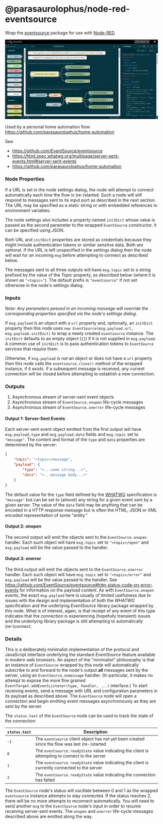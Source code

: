# @parasaurolophus/node-red-eventsource

Wrap the [eventsource](https://www.npmjs.com/package/eventsource) package for
use with [Node-RED](https://nodered.org)

![](./screenshot.png)

Used by a personal home automation flow:
<https://github.com/parasaurolophus/home-automation>

See:

- <https://github.com/EventSource/eventsource>
- <https://html.spec.whatwg.org/multipage/server-sent-events.html#server-sent-events>
- <https://github.com/parasaurolophus/home-automation>

### Node Properties

If a URL is set in the node settings dialog, the node will attempt to connect
automatically each time the flow is (re-)started. Such a node will still respond
to messages sent to its input port as described in the next section. The URL may
be specified as a static string or with embedded references to environment
variables.

The node settings also includes a property named `initDict` whose value is
passed as the second parameter to the wrapped `EventSource` constructor. It can
be specified using JSON.

Both URL and `initDict` properties are stored as credentials because they might
include authentication tokens or similar sensitve data. Both are optional. If
the URL is left unspecified in the settings dialog then the node will wait for
an incoming `msg` before attempting to connect as described below.

The messages sent to all three outputs will have `msg.topic` set to a string
prefixed by the value of the _Topic_ property, as described below (where it is
shown as `"<topic>"`). The default prefix is `"eventsource"` if not set
otherwise in the node's settings dialog.

### Inputs

_Note: Any parameters passed in an incoming message will override the
corresponding properties specified via the node's settings dialog._

If `msg.payload` is an object with a `url` property and, optionally, an
`initDict` property then this node uses `new EventSource(msg.payload.url,
msg.payload.initDict)` to wrap a newly created `eventsource` instance. The
`initDict` defaults to an empty object (`{}`) if it is not supplied in
`msg.payload`. A common use of `initDict` is to pass authentication tokens to
`EventSource` services that require them.

Otherwise, if `msg.payload` is not an object or does not have a `url` property
then this node calls the `eventsource.close()` method of the wrapped instance,
if it exists. If a subsequent message is received, any current connection will
be closed before attempting to establish a new connection.

### Outputs

1. Asynchronous stream of server-sent event objects
2. Asynchronous stream of `EventSource.onopen` life-cycle
   messages
3. Asynchronous stream of `EventSource.onerror` life-cycle
   messages

#### Output 1: Server-Sent Events

Each server-sent event object emitted from the first output will have
`msg.payload.type` and `msg.payload.data` fields and `msg.topic` set to
`"message"`. The content and format of the `type` and `data` properties are
determined by the server:

```json
{
    "topic": "<topic>/message",
    "payload": {
        "type": "<...some string...>",
        "data": "<...message body...>"
    }
}
```

The default value for the `type` field defined by the
[WHATWG](https://html.spec.whatwg.org/multipage/server-sent-events.html#server-sent-events)
specification is `"message"` but can be set to (almost) any string for a given
event sent by a given server. The value of the `data` field may be anything that
can be encoded in a HTTP response message but is often the HTML, JSON or XML
encoded representation of some "entity."

#### Output 2: onopen

The second output will emit the objects sent to the `EventSource.onopen`
handler. Each such object will have `msg.topic` set to `"<topic>/open"` and
`msg.payload` will be the value passed to the handler.

#### Output 3: onerror

The third output will emit the objects sent to the `EventSource.onerror`
handler. Each such object will have `msg.topic` set to `"<topic>/error"` and
`msg.payload` will be the value passed to the handler. See
<https://github.com/EventSource/eventsource#http-status-code-on-error-events>
for information on the payload content. As with `EventSource.onopen` events, the
exact `msg.payload` here is usually of limited usefulness due to issues with the
design and implementation of both the _WHATWG_ specification and the underlying
_EventSource_ library package wrapped by this node. What is of interest, again,
is that receipt of any event of this type indicates that the connection is
experiencing (hopefully transient) issues and the underlying library package is
still attempting to automatically (re-)connect.

### Details

This is a deliberately minimalist implementation of the protocol and JavaScript
interface underlying the standard _EventSource_ feature available in modern web
browsers. An aspect of the "minimalist" philoosophy is that an instance of
`EventSource` wrapped by this node will automatically subscribe to and forward
to the node's output **all** messages sent by the server, using an
`EventSource.onmessage` handler. (In particular, it makes no attempt to expose
the more fine grained `EventTarget.addEventListener(type, handler, ...)`
interface.) To start receiving events, send a message with URL and configuration
parameters in its payload as described above. The `EventSource` node will open a
connection and begin emitting event messages asynchronously as they are sent by
the server.

The `status.text` of the `EventSource` node can be used to track the state of
the connection:

| `status.text` | Description                                                                                     |
|---------------|-------------------------------------------------------------------------------------------------|
| `-1`          | The `eventsource` client object has not yet been created since the flow was last (re-)started   |
|  `0`          | The `eventsource.readyState` value indicating the client is attempting to connect to the server |
|  `1`          | The `eventsource.readyState` value indicating the client is currently connected to the server   |
|  `2`          | The `eventsource.readyState` value indicating the connection has failed                         |

The `EventSource` node's status will oscillate between 0 and 1 as the wrapped
`eventsource` instance attempts to stay connected. If the status reaches 2,
there will be no more attempts to reconnect automatically. You will need to send
another `msg` to the `EventSource` node's input in order to resume receiving
server-sent events. The `onopen` and `onerror` life-cycle messages described
above are emitted along the way.
